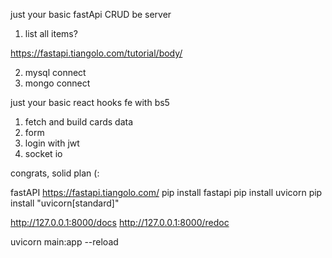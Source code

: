 just your basic fastApi CRUD be server
1. list all items?

https://fastapi.tiangolo.com/tutorial/body/


2. mysql connect
3. mongo connect

just your basic react hooks fe with bs5
1. fetch and build cards data
2. form
3. login with jwt
4. socket io

congrats, solid plan (: 

fastAPI
https://fastapi.tiangolo.com/
pip install fastapi
pip install uvicorn
pip install "uvicorn[standard]"


http://127.0.0.1:8000/docs
http://127.0.0.1:8000/redoc


uvicorn main:app --reload

<!-- 
restart with boilerplate:
https://gabbyprecious.medium.com/creating-a-crud-app-with-fastapi-part-one-7c049292ad37 -->

